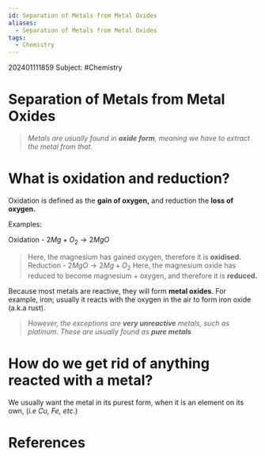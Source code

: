```yaml
---
id: Separation of Metals from Metal Oxides
aliases:
  - Separation of Metals from Metal Oxides
tags:
  - Chemistry
---
```

202401111859
Subject: #Chemistry


# Separation of Metals from Metal Oxides

> *Metals are usually found in **oxide form**, meaning we have to extract the metal from that*.
# What is oxidation and reduction?

Oxidation is defined as the **gain of oxygen,** and reduction the **loss of oxygen.** 

Examples:

Oxidation - $2Mg + O_2 \rightarrow 2MgO$
> Here, the magnesium has gained oxygen, therefore it is **oxidised.**
Reduction - $2MgO \rightarrow 2Mg + O_2$
> Here, the magnesium oxide has reduced to become magnesium + oxygen, and therefore it is **reduced.** 

Because most metals are reactive, they will form **metal oxides**. For example, iron; usually it reacts with the oxygen in the air to form iron oxide (a.k.a rust).

>*However, the exceptions are **very unreactive** metals, such as platinum.* 
>*These are usually found as **pure metals*** 

# How do we get rid of anything reacted with a metal?

We usually want the metal in its purest form, when it is an element on its own, (*i.e $Cu$, $Fe$, etc.*)


# **References**
